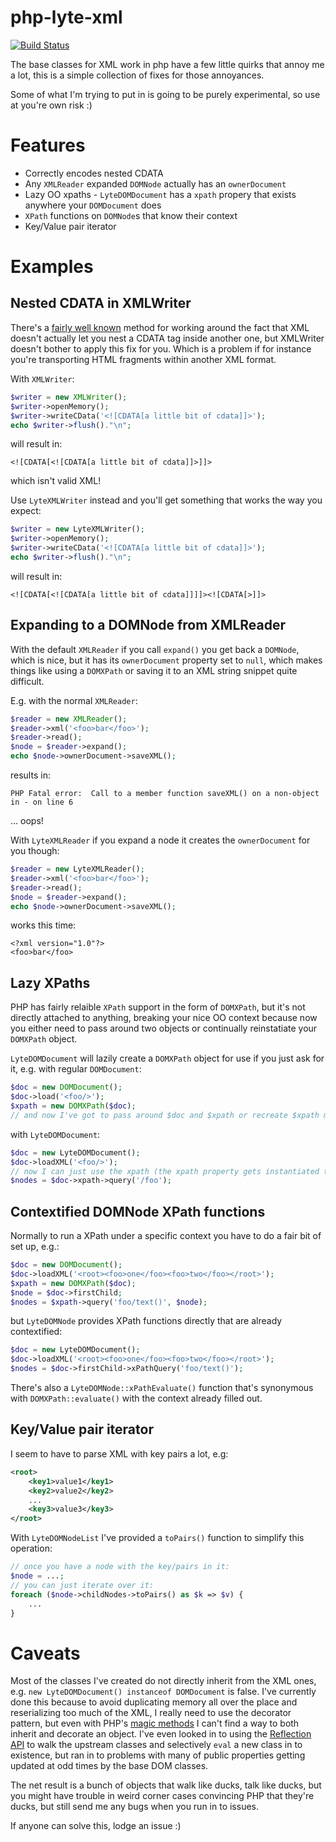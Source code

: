 # php-lyte-xml

[![Build Status](https://travis-ci.org/neerolyte/php-lyte-xml.png)](https://travis-ci.org/neerolyte/php-lyte-xml)

The base classes for XML work in php have a few little quirks that annoy me a lot, this is a simple collection of fixes for those annoyances.

Some of what I'm trying to put in is going to be purely experimental, so use at you're own risk :)

# Features

 * Correctly encodes nested CDATA
 * Any `XMLReader` expanded `DOMNode` actually has an `ownerDocument`
 * Lazy OO xpaths - `LyteDOMDocument` has a `xpath` propery that exists anywhere your `DOMDocument` does
 * `XPath` functions on `DOMNode`s that know their context
 * Key/Value pair iterator

# Examples

## Nested CDATA in XMLWriter

There's a [fairly well known](http://en.wikipedia.org/wiki/CDATA#Nesting) method for working around the fact that XML doesn't actually let you nest a CDATA tag inside another one, but XMLWriter doesn't bother to apply this fix for you. Which is a problem if for instance you're transporting HTML fragments within another XML format.

With `XMLWriter`:
```php
$writer = new XMLWriter();
$writer->openMemory();
$writer->writeCData('<![CDATA[a little bit of cdata]]>');
echo $writer->flush()."\n";
```
will result in:
```
<![CDATA[<![CDATA[a little bit of cdata]]>]]>
```
which isn't valid XML!

Use `LyteXMLWriter` instead and you'll get something that works the way you expect:
```php
$writer = new LyteXMLWriter();
$writer->openMemory();
$writer->writeCData('<![CDATA[a little bit of cdata]]>');
echo $writer->flush()."\n";
```

will result in:
```
<![CDATA[<![CDATA[a little bit of cdata]]]]><![CDATA[>]]>
```

## Expanding to a DOMNode from XMLReader

With the default `XMLReader` if you call `expand()` you get back a `DOMNode`, which is nice, but it has its `ownerDocument` property set to `null`, which makes things like using a `DOMXPath` or saving it to an XML string snippet quite difficult.

E.g. with the normal `XMLReader`:
```php
$reader = new XMLReader();
$reader->xml('<foo>bar</foo>');
$reader->read();
$node = $reader->expand();
echo $node->ownerDocument->saveXML();
```

results in:
```
PHP Fatal error:  Call to a member function saveXML() on a non-object in - on line 6
```

... oops!

With `LyteXMLReader` if you expand a node it creates the `ownerDocument` for you though:
```php
$reader = new LyteXMLReader();
$reader->xml('<foo>bar</foo>');
$reader->read();
$node = $reader->expand();
echo $node->ownerDocument->saveXML();
```

works this time:
```
<?xml version="1.0"?>
<foo>bar</foo>
```

## Lazy XPaths

PHP has fairly relaible `XPath` support in the form of `DOMXPath`, but it's not directly attached to anything, breaking your nice OO context because now you either need to pass around two objects or continually reinstatiate your `DOMXPath` object.

`LyteDOMDocument` will lazily create a `DOMXPath` object for use if you just ask for it, e.g. with regular `DOMDocument`:
```php
$doc = new DOMDocument();
$doc->load('<foo/>');
$xpath = new DOMXPath($doc);
// and now I've got to pass around $doc and $xpath or recreate $xpath many times
```

with `LyteDOMDocument`:
```php
$doc = new LyteDOMDocument();
$doc->loadXML('<foo/>');
// now I can just use the xpath (the xpath property gets instantiated to a LyteDOMXPath as it's requested)
$nodes = $doc->xpath->query('/foo');
```

## Contextified DOMNode XPath functions

Normally to run a XPath under a specific context you have to do a fair bit of set up, e.g.:
```php
$doc = new DOMDocument();
$doc->loadXML('<root><foo>one</foo><foo>two</foo></root>');
$xpath = new DOMXPath($doc);
$node = $doc->firstChild;
$nodes = $xpath->query('foo/text()', $node);
```

but `LyteDOMNode` provides XPath functions directly that are already contextified:
```php
$doc = new LyteDOMDocument();
$doc->loadXML('<root><foo>one</foo><foo>two</foo></root>');
$nodes = $doc->firstChild->xPathQuery('foo/text()');
```

There's also a `LyteDOMNode::xPathEvaluate()` function that's synonymous with `DOMXPath::evaluate()` with the context already filled out.

## Key/Value pair iterator

I seem to have to parse XML with key pairs a lot, e.g:
```xml
<root>
	<key1>value1</key1>
	<key2>value2</key2>
	...
	<key3>value3</key3>
</root>
```

With `LyteDOMNodeList` I've provided a `toPairs()` function to simplify this operation:
```php
// once you have a node with the key/pairs in it:
$node = ...;
// you can just iterate over it:
foreach ($node->childNodes->toPairs() as $k => $v) {
	...
}
```

# Caveats

Most of the classes I've created do not directly inherit from the XML ones, e.g. `new LyteDOMDocument() instanceof DOMDocument` is false. I've currently done this because to avoid duplicating memory all over the place and reserializing too much of the XML, I really need to use the decorator pattern, but even with PHP's [magic methods](http://php.net/manual/en/language.oop5.magic.php) I can't find a way to both inherit and decorate an object. I've even looked in to using the [Reflection API](http://php.net/manual/en/book.reflection.php) to walk the upstream classes and selectively `eval` a new class in to existence, but ran in to problems with many of public properties getting updated at odd times by the base DOM classes.

The net result is a bunch of objects that walk like ducks, talk like ducks, but you might have trouble in weird corner cases convincing PHP that they're ducks, but still send me any bugs when you run in to issues.

If anyone can solve this, lodge an issue :)
